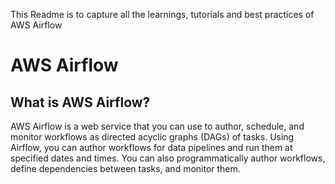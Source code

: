 This Readme is to capture all the learnings, tutorials and best practices of AWS Airflow

# AWS Airflow

## What is AWS Airflow?

AWS Airflow is a web service that you can use to author, schedule, and monitor workflows as directed acyclic graphs (DAGs) of tasks. Using Airflow, you can author workflows for data pipelines and run them at specified dates and times. You can also programmatically author workflows, define dependencies between tasks, and monitor them.